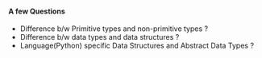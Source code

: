 #### A few Questions
 - Difference b/w Primitive types and non-primitive types ?
 - Difference b/w data types and data structures ?
 - Language(Python) specific Data Structures and Abstract Data Types ?
